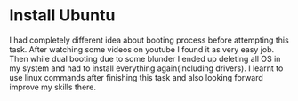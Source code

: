 # Install Ubuntu
I had completely different idea about booting process before attempting this task. After watching some videos on youtube I found it as very easy job. Then while dual booting due to some blunder I ended up deleting all OS in my system and had to install everything again(including drivers). I learnt to use linux commands after finishing this task and also looking forward improve my skills there.  
